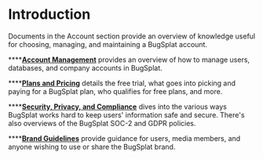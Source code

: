 # Introduction

Documents in the Account section provide an overview of knowledge useful for choosing, managing, and maintaining a BugSplat account.

\*\*\*\*[**Account Management**](account-managment/) provides an overview of how to manage users, databases, and company accounts in BugSplat.

\*\*\*\*[**Plans and Pricing**](plans-and-pricing-1/) details the free trial, what goes into picking and paying for a BugSplat plan, who qualifies for free plans, and more.

\*\*\*\*[**Security, Privacy, and Compliance**](security-privacy-and-compliance/) dives into the various ways BugSplat works hard to keep users' information safe and secure.  There's also overviews of the BugSplat SOC-2 and GDPR policies.

\*\*\*\*[**Brand Guidelines**](brand-guidelines.md) provide guidance for users, media members, and anyone wishing to use or share the BugSplat brand.

